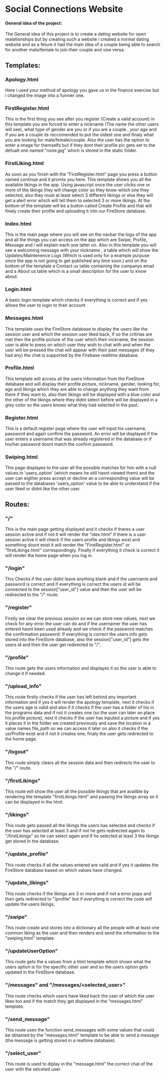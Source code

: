 # Social Connections Website

#### General idea of the project:

The General idea of this project is to create a dating website for open realationships but by creating such a website i created a normal dating website and as a feture it had the main idea of a couple being able to search for another male/female to join their couple and vise versa.

## Templates:

### Apology.html

Here i used your method of apology you gave us in the finance exercise but i changed the image into a funnier one.

### FirstRegister.html

This is the first thing you see after you register (Create a valid account) in this template you are forced to enter a nickname (The name the other users will see), what type of gender are you or if you are a couple , your age and if you are a couple its reccomended to put the oldest one and finaly what you are looking for male/female/couple. Also the user has the option to enter a image for themselfs but if they dont their profile pic gets set to the defualt one named "none.jpg" which is stored in the static folder.

### FirstLiking.html

As soon as you finish with the "FirstRegister.html" page you press a button named continue and it promts you here. This template shows you all the available likings in the app. Using javascript once the user clicks one or more of the likings they will change color so they know which one they selected, also they must at least select 3 different likings or else they will get a alert error which will tell them to selected 3 or more likings. At the bottom of the template will be a button called Create Profile and that will finaly create their profile and uploading it into our FireStore database.

### Index.html

This is the main page where you will see on the navbar the logo of the app and all the things you can access on the app which are Swipe, Profile, Message and i will explain each one latter on. Also in this template you will see a welcoming message with your nickname , a table which will show the Updates/Maintenence Logs (Which is used only for a example purpuse since the app is not going to get published any time soon.) and on the bottom of the template a Contact us table containing the companys email and a About us table which is a small descripiton for the user to know about.

### Login.html

A basic login template which checks if everything is correct and if yes allows the user to login to their account

### Messages.html

This template uses the FireStore database to display the users like the session user and which the session user liked back, if so the critirias are met then the profile picture of the user which their nickname, the session user is able to press on which user they wish to chat with and when the user will be pressed the chat will appear with their past messages (if they had any) the chat is supported by the Firebase realtime database.

### Profile.html

This template will access all the users information from the FireStore database and will display their profile picture, nickname, gender, looking for, age and likings which they are able to change anything they want from there if they want to, also their likings will be displayed with a blue color and the other of the likings where they didnt select before will be displayed in a grey color so the users knows what they had selected in the past.

### Register.html

This is a default register page where the user will input his username, password and again confirm the password. An error will be displayed if the user enters a username that was already registered in the database or if his/her password dosnt match the confirm password.

### Swiping.html

This page displayes to the user all the possible matches for him with a null values in 'users_option' (which means he still hasnt viewed them) and the user can eigther press accept or decline an a corresponding value will be passed to the databases 'users_option' value to be able to understand if the user liked or didnt like the other user.

## Routes:

### "/"

This is the main page getting displayed and it checks if theres a user session active and if not it will render the "idex.html" if there is a user session active it will check if the users profile and likings exist and something dosnt exist it will render the "FirstRegister.html" or "firstLikings.html" correspondingly. Finally if everything it check is correct it will render the home page when you log in.

### "/login"

This Checks if the user didnt leave anything blank and if the username and password is correct and if everything is correct the users id will be connected to the session["user_id"] value and then the user will be redirected to the "/" route.

### "/register"

Firstly we clear the previous session so we can store new values, next we check for any error the user can do and if the usernamer the user has entered hasnt been used already and we check if the password matches the confirmation password. If everything is correct the users info gets stored into the FireStore database, also the session["user_id"] gets the users id   and then the user get redirected to "/".

### "/profile"

This route gets the users information and displayes it so the user is able to change it if needed.

### "/upload_info"

This route firstly checks if the user has left behind any important information and if yes it will render the apology template, next it checks if the users age is valid and also if it checks if the user has a folder of his in the programs data and if not it creates one (so the user can later on place his profile picture), next it checks if the user has inputed a picture and if yes it places it in the folder we created previously and save the location in a value names file_path so we can access it later on also it checks if the usrProfile exist and if not it creates one, finaly the user gets redirected to the home page.

### "/logout"

This route simply clears all the session data and then redirects the user to the "/" route.

### "/firstLikings"

This route will show the user all the possible likings that are availble by rendering the template "firstLikings.html" and passing the likings array so it can be displayed in the html.

### "/likings"

This route gets passed all the likings the users has selected and checks if the user has selected at least 3 and if not he gets redirected again to "/firstLikings" so he can select again and if he selected at least 3 the likings get stored in the database.

### "/update_profile"

This route checks if all the values entered are valid and if yes it updates the FireStore database based on which values have changed.

### "/update_likings"

This route checks if the likings are 3 or more and if not a error pops and then gets redirected to "/profile" but if everythng is correct the code will update the users likings.

### "/swipe"

This route create and stores into a dictionary all the people with at least one common liking as the user and then renders and send the information to the "swiping.html" template.

### "/updateUserOption"

This route gets the a values from a html template which shows what the users option is for the specific other user and so the users option gets updated in the FireStore database.

### "/messages" and "/messages/<selected_user>"

This route checks which users have liked back the user of which the user likes too and if the match they get displayed in the "messages.html" template.

### "/send_message"

This route uses the function send_messages with some values that could be obtained by the "messages.html" template to be able to send a message (the message is getting stored in a realtime database).

### "/select_user"

This route is used to diplay in the "message.html" the correct chat of the user with the selceted user.
